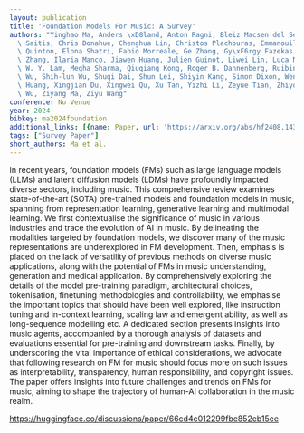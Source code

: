 ```yaml
---
layout: publication
title: 'Foundation Models For Music: A Survey'
authors: "Yinghao Ma, Anders \xD8land, Anton Ragni, Bleiz Macsen del Sette, Charalampos\
  \ Saitis, Chris Donahue, Chenghua Lin, Christos Plachouras, Emmanouil Benetos, Elio\
  \ Quinton, Elona Shatri, Fabio Morreale, Ge Zhang, Gy\xF6rgy Fazekas, Gus Xia, Huan\
  \ Zhang, Ilaria Manco, Jiawen Huang, Julien Guinot, Liwei Lin, Luca Marinelli, Max\
  \ W. Y. Lam, Megha Sharma, Qiuqiang Kong, Roger B. Dannenberg, Ruibin Yuan, Shangda\
  \ Wu, Shih-lun Wu, Shuqi Dai, Shun Lei, Shiyin Kang, Simon Dixon, Wenhu Chen, Wehhao\
  \ Huang, Xingjian Du, Xingwei Qu, Xu Tan, Yizhi Li, Zeyue Tian, Zhiyong Wu, Zhizheng\
  \ Wu, Ziyang Ma, Ziyu Wang"
conference: No Venue
year: 2024
bibkey: ma2024foundation
additional_links: [{name: Paper, url: 'https://arxiv.org/abs/hf2408.14340'}]
tags: ["Survey Paper"]
short_authors: Ma et al.
---
```

In recent years, foundation models (FMs) such as large language models (LLMs) and latent diffusion models (LDMs) have profoundly impacted diverse sectors, including music. This comprehensive review examines state-of-the-art (SOTA) pre-trained models and foundation models in music, spanning from representation learning, generative learning and multimodal learning. We first contextualise the significance of music in various industries and trace the evolution of AI in music. By delineating the modalities targeted by foundation models, we discover many of the music representations are underexplored in FM development. Then, emphasis is placed on the lack of versatility of previous methods on diverse music applications, along with the potential of FMs in music understanding, generation and medical application. By comprehensively exploring the details of the model pre-training paradigm, architectural choices, tokenisation, finetuning methodologies and controllability, we emphasise the important topics that should have been well explored, like instruction tuning and in-context learning, scaling law and emergent ability, as well as long-sequence modelling etc. A dedicated section presents insights into music agents, accompanied by a thorough analysis of datasets and evaluations essential for pre-training and downstream tasks. Finally, by underscoring the vital importance of ethical considerations, we advocate that following research on FM for music should focus more on such issues as interpretability, transparency, human responsibility, and copyright issues. The paper offers insights into future challenges and trends on FMs for music, aiming to shape the trajectory of human-AI collaboration in the music realm.

https://huggingface.co/discussions/paper/66cd4c012299fbc852eb15ee